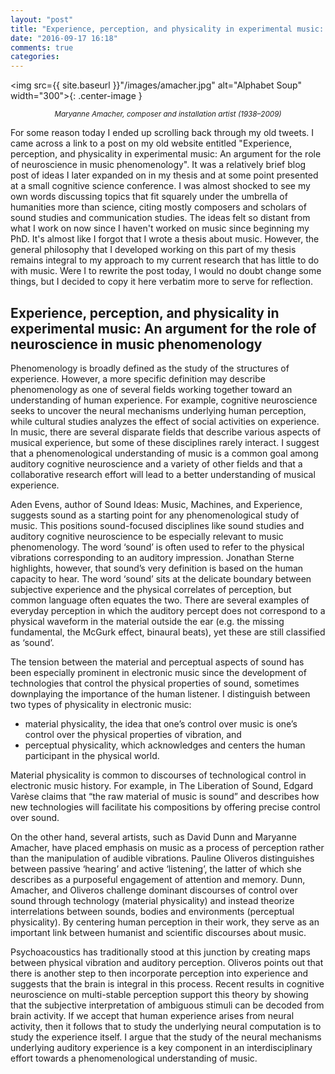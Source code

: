 ```yaml
---
layout: "post"
title: "Experience, perception, and physicality in experimental music: An argument for the role of neuroscience in music phenomenology"
date: "2016-09-17 16:18"
comments: true
categories:
---
```

<img src={{ site.baseurl }}"/images/amacher.jpg" alt="Alphabet Soup" width="300">{: .center-image }
<center><em><small>Maryanne Amacher, composer and installation artist (1938–2009)</small></em></center>

<p>
For some reason today I ended up scrolling back through my old tweets. I came across a link to a post on my old website entitled "Experience, perception, and physicality in experimental music: An argument for the role of neuroscience in music phenomenology". It was a relatively brief blog post of ideas I later expanded on in my thesis and at some point presented at a small cognitive science conference. I was almost shocked to see my own words discussing topics that fit squarely under the umbrella of humanities more than science, citing mostly composers and scholars of sound studies and communication studies. The ideas felt so distant from what I work on now since I haven't worked on music since beginning my PhD. It's almost like I forgot that I wrote a thesis about music. However, the general philosophy that I developed working on this part of my thesis remains integral to my approach to my current research that has little to do with music. Were I to rewrite the post today, I would no doubt change some things, but I decided to copy it here verbatim more to serve for reflection.</p>

## Experience, perception, and physicality in experimental music: An argument for the role of neuroscience in music phenomenology

Phenomenology is broadly defined as the study of the structures of experience. However, a more specific definition may describe phenomenology as one of several fields working together toward an understanding of human experience. For example, cognitive neuroscience seeks to uncover the neural mechanisms underlying human perception, while cultural studies analyzes the effect of social activities on experience.  In music, there are several disparate fields that describe various aspects of musical experience, but some of these disciplines rarely interact. I suggest that a phenomenological understanding of music is a common goal among auditory cognitive neuroscience and a variety of other fields and that a collaborative research effort will lead to a better understanding of musical experience.

Aden Evens, author of Sound Ideas: Music, Machines, and Experience, suggests sound as a starting point for any phenomenological study of music. This positions sound-focused disciplines like sound studies and auditory cognitive neuroscience to be especially relevant to music phenomenology. The word ‘sound’ is often used to refer to the physical vibrations corresponding to an auditory impression. Jonathan Sterne highlights, however, that sound’s very definition is based on the human capacity to hear. The word ‘sound’ sits at the delicate boundary between subjective experience and the physical correlates of perception, but common language often equates the two. There are several examples of everyday perception in which the auditory percept does not correspond to a physical waveform in the material outside the ear (e.g. the missing fundamental, the McGurk effect, binaural beats), yet these are still classified as ‘sound’.

The tension between the material and perceptual aspects of sound has been especially prominent in electronic music since the development of technologies that control the physical properties of sound, sometimes downplaying the importance of the human listener. I distinguish between two types of physicality in electronic music:

* material physicality, the idea that one’s control over music is one’s control over the physical properties of vibration, and
* perceptual physicality, which acknowledges and centers the human participant in the physical world.

Material physicality is common to discourses of technological control in electronic music history. For example, in The Liberation of Sound, Edgard Varèse claims that “the raw material of music is sound” and describes how new technologies will facilitate his compositions by offering precise control over sound.

On the other hand, several artists, such as David Dunn and Maryanne Amacher, have placed emphasis on music as a process of perception rather than the manipulation of audible vibrations. Pauline Oliveros distinguishes between passive ‘hearing’ and active ‘listening’, the latter of which she describes as a purposeful engagement of attention and memory. Dunn, Amacher, and Oliveros challenge dominant discourses of control over sound through technology (material physicality) and instead theorize interrelations between sounds, bodies and environments (perceptual physicality). By centering human perception in their work, they serve as an important link between humanist and scientific discourses about music.

Psychoacoustics has traditionally stood at this junction by creating maps between physical vibration and auditory perception. Oliveros points out that there is another step to then incorporate perception into experience and suggests that the brain is integral in this process. Recent results in cognitive neuroscience on multi-stable perception support this theory by showing that the subjective interpretation of ambiguous stimuli can be decoded from brain activity. If we accept that human experience arises from neural activity, then it follows that to study the underlying neural computation is to study the experience itself. I argue that the study of the neural mechanisms underlying auditory experience is a key component in an interdisciplinary effort towards a phenomenological understanding of music.
